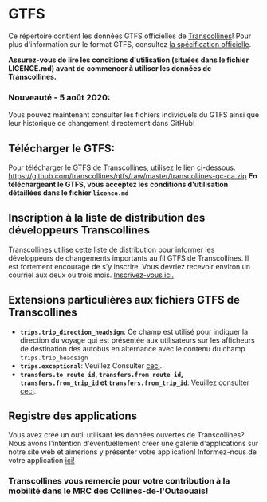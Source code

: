 # GTFS
Ce répertoire contient les données GTFS officielles de [Transcollines](https://www.transcollines.ca/)!
Pour plus d'information sur le format GTFS, consultez [la spécification officielle](https://github.com/google/transit/blob/master/gtfs/spec/en/README.md).

**Assurez-vous de lire les conditions d'utilisation (situées dans le fichier LICENCE.md) avant de commencer à utiliser les données de Transcollines.**
### Nouveauté - 5 août 2020:
Vous pouvez maintenant consulter les fichiers individuels du GTFS ainsi que leur historique de changement directement dans GitHub!

## Télécharger le GTFS:
Pour télécharger le GTFS de Transcollines, utilisez le lien ci-dessous.
https://github.com/transcollines/gtfs/raw/master/transcollines-qc-ca.zip
**En téléchargeant le GTFS, vous acceptez les conditions d'utilisation détaillées dans le fichier `licence.md`**
## Inscription à la liste de distribution des développeurs Transcollines
Transcollines utilise cette liste de distribution pour informer les développeurs de changements importants au fil GTFS de Transcollines. Il est fortement encouragé de s'y inscrire. Vous devriez recevoir environ un courriel aux deux ou trois mois.
[Inscrivez-vous ici.](https://forms.office.com/Pages/ResponsePage.aspx?id=E7Fe_cNXKEamfise0d6K-7z88p3eAzZIns4uRERv9ZRUNFRTMVM0OFo1NjhMR0ZINEhFUDdVQzU2Uy4u)
## Extensions particulières aux fichiers GTFS de Transcollines
* **`trips.trip_direction_headsign`**: Ce champ est utilisé pour indiquer la direction du voyage qui est présentée aux utilisateurs sur les afficheurs de destination des autobus en alternance avec le contenu du champ `trips.trip_headsign`
* **`trips.exceptional`**: Veuillez Consulter [ceci](https://developers.google.com/transit/gtfs/reference/gtfs-extensions#trips.txt).
* **`transfers.to_route_id`, `transfers.from_route_id`, `transfers.from_trip_id` et `transfers.from_trip_id`**: Veuillez consulter [ceci](https://developers.google.com/transit/gtfs/reference/gtfs-extensions#TripToTripTransfers).
## Registre des applications
Vous avez créé un outil utilisant les données ouvertes de Transcollines? Nous avons l'intention d'éventuellement créer une galerie d'applications sur notre site web et aimerions y présenter votre application! Informez-nous de votre application [ici!](https://forms.office.com/Pages/ResponsePage.aspx?id=E7Fe_cNXKEamfise0d6K-7z88p3eAzZIns4uRERv9ZRUMVk0Wko5VEhINlBNSjY1TkUwU0Y2N1FIQy4u)

### Transcollines vous remercie pour votre contribution à la mobilité dans le MRC des Collines-de-l'Outaouais!
